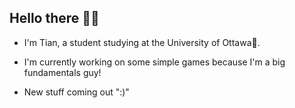 ## Hello there 👋🧥

- I'm Tian, a student studying at the University of Ottawa🏫.

- I'm currently working on some simple games because I'm a big fundamentals guy!

- New stuff coming out ":)"

